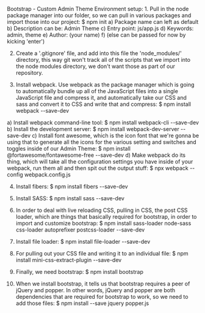Bootstrap - Custom Admin Theme Environment setup: 1. Pull in the node
package manager into our folder, so we can pull in various packages and
import those into our project: \$ npm init a) Package name can left as
default b) Description can be: Admin Theme c) Entry point: js/app.js d)
Keywords: admin, theme e) Author: (your name) f) (else can be passed for
now by kicking 'enter')

2.  Create a '.gitignore' file, and add into this file the
    'node\_modules/' directory, this way git won't track all of the
    scripts that we import into the node modules directory, we don't
    want those as part of our repository.

3.  Install webpack. Use webpack as the package manager which is going
    to automatically bundle up all of the JavaScript files into a single
    JavaScript file and compress it, and automatically take our CSS and
    sass and convert it to CSS and write that and compress: \$ npm
    install webpack --save-dev

a)  Install webpack command-line tool: \$ npm install webpack-cli
    --save-dev
b)  Install the development server: \$ npm install webpack-dev-server
    --save-dev
c)  Install font awesome, which is the icon font that we're gonna be
    using that to generate all the icons for the various setting and
    switches and toggles inside of our Admin Theme: \$ npm install
    @fortawesome/fontawesome-free --save-dev
d)  Make webpack do its thing, which will take all the configuration
    settings you have inside of your webpack, run them all and then spit
    out the output stuff: \$ npx webpack --config webpack.config.js

4.  Install fibers: \$ npm install fibers --save-dev

5.  Install SASS: \$ npm install sass --save-dev

6.  In order to deal with live reloading CSS, pulling in CSS, the post
    CSS loader, which are things that basically required for bootstrap,
    in order to import and customize bootstrap: \$ npm install
    sass-loader node-sass css-loader autoprefixer postcss-loader
    --save-dev

7.  Install file loader: \$ npm install file-loader --save-dev

8.  For pulling out your CSS file and writing it to an individual file:
    \$ npm install mini-css-extract-plugin --save-dev

9.  Finally, we need bootstrap: \$ npm install bootstrap

10. When we install bootstrap, it tells us that bootstrap requires a
    peer of jQuery and popper. In other words, jQuery and popper are
    both dependencies that are required for bootstrap to work, so we
    need to add those files: \$ npm install --save jquery popper.js


